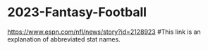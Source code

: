 # 2023-Fantasy-Football
https://www.espn.com/nfl/news/story?id=2128923 #This link is an explanation of abbreviated stat names.

